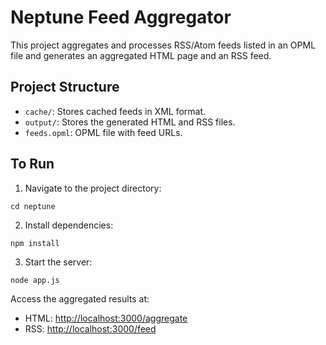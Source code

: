 # Neptune Feed Aggregator

This project aggregates and processes RSS/Atom feeds listed in an OPML file and generates an aggregated HTML page and an RSS feed.

## Project Structure
- `cache/`: Stores cached feeds in XML format.
- `output/`: Stores the generated HTML and RSS files.
- `feeds.opml`: OPML file with feed URLs.

## To Run
1. Navigate to the project directory:
```
cd neptune
```

2. Install dependencies:
```
npm install
```

3. Start the server:
```
node app.js
```

Access the aggregated results at:
- HTML: [http://localhost:3000/aggregate](http://localhost:3000/aggregate)
- RSS: [http://localhost:3000/feed](http://localhost:3000/feed)
